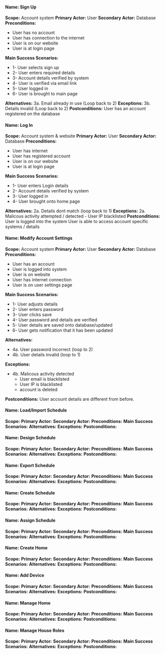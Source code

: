 #### **Name:** Sign Up

**Scope:** Account system
**Primary Actor:** User
**Secondary Actor:** Database
**Preconditions:**

-   User has no account
-   User has connection to the internet
-   User is on our website
-   User is at login page

**Main Success Scenarios:**

-   1- User selects sign up
-   2- User enters required details
-   3- Account details verified by system
-   4- User is verified via email link
-   5- User logged in
-   6- User is brought to main page

**Alternatives:**
3a. Email already in use (Loop back to 2)
**Exceptions:**
3b. Details invalid (Loop back to 2)
**Postconditions:** User has an account registered on the database

#### **Name:** Log In

**Scope:** Account system & website
**Primary Actor:** User
**Secondary Actor:** Database
**Preconditions:**

-   User has internet
-   User has registered account
-   User is on our website
-   User is at login page

**Main Success Scenarios:**

-   1- User enters Login details
-   2- Account details verified by system
-   3- User logged in
-   4- User brought onto home page

**Alternatives:**
2a. Details dont match (loop back to 1)
**Exceptions:**
2a. Malicous activity attempted / detected - User IP blacklisted
**Postconditions:**
User is logged into the system
User is able to access account specific systems / details

#### **Name:** Modify Account Settings

**Scope:** Account system
**Primary Actor:** User
**Secondary Actor:** Database
**Preconditions:**

-   User has an account
-   User is logged into system
-   User is on website
-   User has internet connection
-   User is on user settings page

**Main Success Scenarios:**

-   1- User adjusts details
-   2- User enters password
-   3- User clicks save
-   4- User password and details are verified
-   5- User details are saved onto database/updated
-   6- User gets notification that it has been updated

**Alternatives:**

-   4a. User password incorrect (loop to 2)
-   4b. User details invalid (loop to 1)

**Exceptions:**

-   4b. Malicous activity detected
    -   User email is blacklisted
    -   User IP is blacklisted
    -   account is deleted

**Postconditions:**
User account details are different from before.

#### **Name:** Load/Import Schedule

**Scope:**
**Primary Actor:**
**Secondary Actor:**
**Preconditions:**
**Main Success Scenarios:**
**Alternatives:**
**Exceptions:**
**Postconditions:**

#### **Name:** Design Schedule

**Scope:**
**Primary Actor:**
**Secondary Actor:**
**Preconditions:**
**Main Success Scenarios:**
**Alternatives:**
**Exceptions:**
**Postconditions:**

#### **Name:** Export Schedule

**Scope:**
**Primary Actor:**
**Secondary Actor:**
**Preconditions:**
**Main Success Scenarios:**
**Alternatives:**
**Exceptions:**
**Postconditions:**

#### **Name:** Create Schedule

**Scope:**
**Primary Actor:**
**Secondary Actor:**
**Preconditions:**
**Main Success Scenarios:**
**Alternatives:**
**Exceptions:**
**Postconditions:**

#### **Name:** Assign Schedule

**Scope:**
**Primary Actor:**
**Secondary Actor:**
**Preconditions:**
**Main Success Scenarios:**
**Alternatives:**
**Exceptions:**
**Postconditions:**

#### **Name:** Create Home

**Scope:**
**Primary Actor:**
**Secondary Actor:**
**Preconditions:**
**Main Success Scenarios:**
**Alternatives:**
**Exceptions:**
**Postconditions:**

#### **Name:** Add Device

**Scope:**
**Primary Actor:**
**Secondary Actor:**
**Preconditions:**
**Main Success Scenarios:**
**Alternatives:**
**Exceptions:**
**Postconditions:**

#### **Name:** Manage Home

**Scope:**
**Primary Actor:**
**Secondary Actor:**
**Preconditions:**
**Main Success Scenarios:**
**Alternatives:**
**Exceptions:**
**Postconditions:**

#### **Name:** Manage House Roles

**Scope:**
**Primary Actor:**
**Secondary Actor:**
**Preconditions:**
**Main Success Scenarios:**
**Alternatives:**
**Exceptions:**
**Postconditions:**
